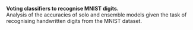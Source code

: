 **Voting classifiers to recognise MNIST digits.**\
Analysis of the accuracies of solo and ensemble models given the task of recognising handwritten digits from the MNIST dataset.
